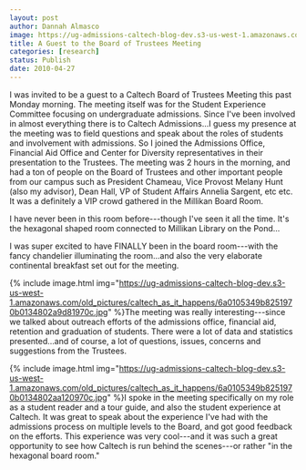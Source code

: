 ```yaml
---
layout: post
author: Dannah Almasco
image: https://ug-admissions-caltech-blog-dev.s3-us-west-1.amazonaws.com/old_pictures/caltech_as_it_happens/6a0105349b8251970b0133ecfae860970b.jpg
title: A Guest to the Board of Trustees Meeting
categories: [research]
status: Publish
date: 2010-04-27
---
```



I was invited to be a guest to a Caltech Board of Trustees Meeting this past Monday morning. The meeting itself was for the Student Experience Committee focusing on undergraduate admissions. 
Since I've been involved in almost everything there is to Caltech Admissions...I guess my presence at the meeting was to field questions and speak about the roles of students and involvement with admissions. So I joined the Admissions Office, Financial Aid Office and Center for Diversity representatives in their presentation to the Trustees. 
The meeting was 2 hours in the morning, and had a ton of people on the Board of Trustees and other important people from our campus such as President Chameau, Vice Provost Melany Hunt (also my advisor), Dean Hall, VP of Student Affairs Annelia Sargent, etc etc. It was a definitely a VIP crowd gathered in the Millikan Board Room.

I have never been in this room before---though I've seen it all the time. It's the hexagonal shaped room connected to Millikan Library on the Pond...

I was super excited to have FINALLY been in the board room---with the fancy chandelier illuminating the room...and also the very elaborate continental breakfast set out for the meeting.


{% include image.html img="https://ug-admissions-caltech-blog-dev.s3-us-west-1.amazonaws.com/old_pictures/caltech_as_it_happens/6a0105349b8251970b0134802a9d81970c.jpg" %}The meeting was really interesting---since we talked about outreach efforts of the admissions office, financial aid, retention and graduation of students. There were a lot of data and statistics presented...and of course, a lot of questions, issues, concerns and suggestions from the Trustees.


{% include image.html img="https://ug-admissions-caltech-blog-dev.s3-us-west-1.amazonaws.com/old_pictures/caltech_as_it_happens/6a0105349b8251970b0134802aa120970c.jpg" %}I spoke in the meeting specifically on my role as a student reader and a tour guide, and also the student experience at Caltech. It was great to speak about the experience I've had with the admissions process on multiple levels to the Board, and got good feedback on the efforts. This experience was very cool---and it was such a great opportunity to see how Caltech is run behind the scenes---or rather "in the hexagonal board room."

